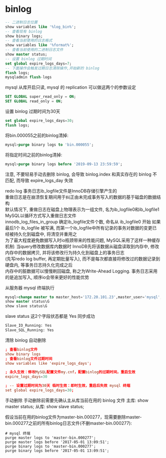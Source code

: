# binlog

```sql
-- 二进制日志位置
show variables like '%log_bin%';
-- 查看现有 binlog
show binary logs;
-- 查看当前使用的日志格式
show variables like '%format%';
-- 查看当前使用的二进制日志文件
show master status;
-- 设置 binlog 过期时间
set global expire_logs_days=7;
-- 下面操作会触发过期日志清除操作,开始新的 binlog
flush logs;
mysqladmin flush-logs
```

mysql 从库开启只读, mysql 的 replication 可以做这两个的参数设定

```sql
SET GLOBAL super_read_only = ON;
SET GLOBAL read_only = ON;
```

设置 binlog 过期时间为30天

```sql
set global expire_logs_days=30;
flush logs;
```

将bin.000055之前的binlog清掉:

```sql
mysql>purge binary logs to 'bin.000055';
```

将指定时间之前的binlog清掉:

```sql
mysql>purge binary logs before '2019-09-13 23:59:59';
```

注意, 不要轻易手动去删除 binlog, 会导致 binlog.index 和真实存在的 binlog 不匹配, 而导致 expire_logs_day 失效

redo log 事务日志ib_logfile文件是InnoDB存储引擎产生的  
重做日志是在崩溃恢复期间用于纠正由未完成事务写入的数据的基于磁盘的数据结构  
默认情况下, 重做日志在磁盘上物理表示为一组文件, 名为ib_logfile0和ib_logfile1 MySQL以循环方式写入重做日志文件  
innodb_log_files_in_group 确定ib_logfile文件个数, 命名从 ib_logfile0 开始
如果最后1个 ib_logfile 被写满, 而第一个ib_logfile中所有记录的事务对数据的变更已经被持久化到磁盘中, 将清空并重用之  
为了最大程度避免数据写入时io瓶颈带来的性能问题, MySQL采用了这样一种缓存机制: 当query修改数据库内数据时
InnoDB先将该数据从磁盘读取到内存中, 修改内存中的数据拷贝, 并将该修改行为持久化到磁盘上的事务日志  
(先写redo log buffer, 再定期批量写入), 而不是每次都直接将修改过的数据记录到硬盘内, 等事务日志持久化完成之后  
内存中的脏数据可以慢慢刷回磁盘, 称之为Write-Ahead Logging. 事务日志采用的是追加写入, 顺序io会带来更好的性能优势

从服务器 mysql 终端执行

```sql
mysql>change master to master_host='172.20.101.23',master_user='mysql',master_password='password',master_log_file='mysql-bin.000001',master_log_pos=154;
show master status\G
show slave status\G
```

slave status 这2个字段状态都是 Yes 同步成功

```txt
Slave_IO_Running: Yes  
Slave_SQL_Running: Yes
```

清除 binlog 自动删除

```conf
; 查看binlog文件
show binary logs
; 查看binlog文件过期时间
show variables like 'expire_logs_days';

; 永久生效：修改MySQL配置文件my.cnf，配置binlog的过期时间，重启生效
expire_logs_days=30

; -- 设置过期时间为30天 临时生效：即时生效，重启后失效 mysql 终端
set global expire_logs_days=30;
```

手动删除
手动删除前需要先确认主从库当前在用的 binlog 文件
主库: show master status;
从库: show slave status;

假设当前在用的binlog文件为master-bin.000277，现需要删除master-bin.000277之前的所有binlog日志文件(不删master-bin.000277):

```shell
# mysql 终端
purge master logs to 'master-bin.000277';
purge master logs before '2017-05-01 13:09:51';
purge binary logs to 'master-bin.000277';
purge binary logs before '2017-05-01 13:09:51';
```

